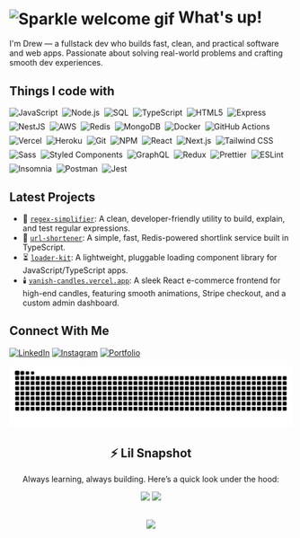 <h1><img src="https://media.giphy.com/media/hvRJCLFzcasrR4ia7z/giphy.gif" alt="Sparkle welcome gif" width="30" style="vertical-align: middle;" /> What's up!</h1>
<p>I'm Drew — a fullstack dev who builds fast, clean, and practical software and web apps. Passionate about solving real-world problems and crafting smooth dev experiences.</p>

<h2>Things I code with</h2>

<div style="display: flex; flex-wrap: wrap; gap: 8px; align-items: center;">
  <!-- Languages & Core -->
  <img src="https://img.shields.io/badge/JavaScript-F7DF1E?style=flat&logo=javascript&logoColor=black" alt="JavaScript" />
  <img src="https://img.shields.io/badge/Node.js-339933?style=flat&logo=node.js&logoColor=white" alt="Node.js" />
  <img src="https://img.shields.io/badge/SQL-4479A1?style=flat&logo=postgresql&logoColor=white" alt="SQL" />
  <img src="https://img.shields.io/badge/TypeScript-3178C6?style=flat&logo=typescript&logoColor=white" alt="TypeScript" />
  <img src="https://img.shields.io/badge/HTML5-E34F26?style=flat&logo=html5&logoColor=white" alt="HTML5" />

  <!-- Backend & DevOps -->
  <img src="https://img.shields.io/badge/Express-000000?style=flat&logo=express&logoColor=white" alt="Express" />
  <img src="https://img.shields.io/badge/NestJS-E0234E?style=flat&logo=nestjs&logoColor=white" alt="NestJS" />
  <img src="https://img.shields.io/badge/AWS-4B32C3?style=flat&logo=amazon-aws&logoColor=white" alt="AWS" />
  <img src="https://img.shields.io/badge/Redis-DC382D?style=flat&logo=redis&logoColor=white" alt="Redis" />
  <img src="https://img.shields.io/badge/MongoDB-47A248?style=flat&logo=mongodb&logoColor=white" alt="MongoDB" />
  <img src="https://img.shields.io/badge/Docker-2496ED?style=flat&logo=docker&logoColor=white" alt="Docker" />
  <img src="https://img.shields.io/badge/GitHub_Actions-2088FF?style=flat&logo=github-actions&logoColor=white" alt="GitHub Actions" />
  <img src="https://img.shields.io/badge/Vercel-000000?style=flat&logo=vercel&logoColor=white" alt="Vercel" />
  <img src="https://img.shields.io/badge/Heroku-430098?style=flat&logo=heroku&logoColor=white" alt="Heroku" />
  <img src="https://img.shields.io/badge/Git-F05032?style=flat&logo=git&logoColor=white" alt="Git" />
  <img src="https://img.shields.io/badge/NPM-CB3837?style=flat&logo=npm&logoColor=white" alt="NPM" />

  <!-- Frontend -->
  <img src="https://img.shields.io/badge/React-61DAFB?style=flat&logo=react&logoColor=black" alt="React" />
  <img src="https://img.shields.io/badge/Next.js-000000?style=flat&logo=next.js&logoColor=white" alt="Next.js" />
  <img src="https://img.shields.io/badge/Tailwind_CSS-38B2AC?style=flat&logo=tailwind-css&logoColor=white" alt="Tailwind CSS" />
  <img src="https://img.shields.io/badge/Sass-CC6699?style=flat&logo=sass&logoColor=white" alt="Sass" />
  <img src="https://img.shields.io/badge/Styled_Components-DB7093?style=flat&logo=styled-components&logoColor=white" alt="Styled Components" />
  <img src="https://img.shields.io/badge/GraphQL-E10098?style=flat&logo=graphql&logoColor=white" alt="GraphQL" />
  <img src="https://img.shields.io/badge/Redux-764ABC?style=flat&logo=redux&logoColor=white" alt="Redux" />

  <!-- Tools -->
  <img src="https://img.shields.io/badge/Prettier-F7B93E?style=flat&logo=prettier&logoColor=black" alt="Prettier" />
  <img src="https://img.shields.io/badge/ESLint-4B32C3?style=flat&logo=eslint&logoColor=white" alt="ESLint" />
  <img src="https://img.shields.io/badge/Insomnia-4000BF?style=flat&logo=insomnia&logoColor=white" alt="Insomnia" />
  <img src="https://img.shields.io/badge/Postman-FF6C37?style=flat&logo=postman&logoColor=white" alt="Postman" />
  <img src="https://img.shields.io/badge/Jest-C21325?style=flat&logo=jest&logoColor=white" alt="Jest" />
</div>

<h2>Latest Projects</h2>

- 🧠 [`regex-simplifier`](https://www.npmjs.com/package/@the-node-forge/regex-simplifier): A clean, developer-friendly utility to build, explain, and test regular expressions.  
- 🔗 [`url-shortener`](https://www.npmjs.com/package/@the-node-forge/url-shortener): A simple, fast, Redis-powered shortlink service built in TypeScript.  
- ⏳ [`loader-kit`](https://www.npmjs.com/package/@the-node-forge/loader-kit): A lightweight, pluggable loading component library for JavaScript/TypeScript apps.  
- 🕯️ [`vanish-candles.vercel.app`](https://vanish-candles.vercel.app): A sleek React e-commerce frontend for high-end candles, featuring smooth animations, Stripe checkout, and a custom admin dashboard.


<h2>Connect With Me</h2>

[![LinkedIn](https://img.shields.io/badge/LinkedIn-0A66C2?style=flat&logo=linkedin&logoColor=white)](https://www.linkedin.com/in/andrewgomez1992)
[![Instagram](https://img.shields.io/badge/Instagram-E4405F?style=flat&logo=instagram&logoColor=white)](https://instagram.com/_drewgomez_)
[![Portfolio](https://img.shields.io/badge/Portfolio-000000?style=flat&logo=vercel&logoColor=white)](https://react-portfolio-tau-orcin.vercel.app/)

<div align="center">
<picture>
  <source media="(prefers-color-scheme: dark)" srcset="https://raw.githubusercontent.com/andrewgomez1992/snk/output/github-snake-dark.svg" />
  <source media="(prefers-color-scheme: light)" srcset="https://raw.githubusercontent.com/andrewgomez1992/snk/output/github-snake.svg" />
  <img alt="github contribution grid snake animation" src="https://raw.githubusercontent.com/andrewgomez1992/snk/output/github-snake.svg" />
</picture>
</div>

<h2 align="center">⚡ Lil Snapshot</h2>

<p align="center">Always learning, always building. Here’s a quick look under the hood:</p>

<div align="center">
  <!-- GitHub Stats -->
  <img width="390" src="https://github-readme-stats.vercel.app/api?username=andrewgomez1992&show_icons=true&theme=tokyonight&hide_border=true&rank_icon=github" />
  <img width="390" src="https://github-readme-stats.vercel.app/api/top-langs/?username=andrewgomez1992&layout=compact&theme=tokyonight&hide_border=true" />
</div>

<br/>

<p align="center">
  <img src="https://capsule-render.vercel.app/api?type=waving&color=5D3FD3&height=100&section=footer"/>
</p>
